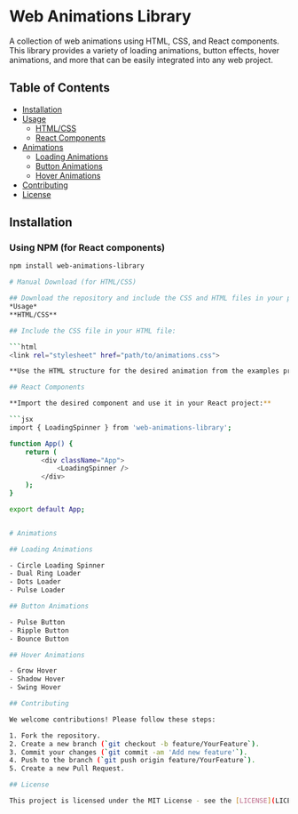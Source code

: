 # Web Animations Library

A collection of web animations using HTML, CSS, and React components. This library provides a variety of loading animations, button effects, hover animations, and more that can be easily integrated into any web project.

## Table of Contents

- [Installation](#installation)
- [Usage](#usage)
  - [HTML/CSS](#htmlcss)
  - [React Components](#react-components)
- [Animations](#animations)
  - [Loading Animations](#loading-animations)
  - [Button Animations](#button-animations)
  - [Hover Animations](#hover-animations)
- [Contributing](#contributing)
- [License](#license)

## Installation

### Using NPM (for React components)

```bash
npm install web-animations-library

# Manual Download (for HTML/CSS)

## Download the repository and include the CSS and HTML files in your project.
*Usage*
**HTML/CSS**

## Include the CSS file in your HTML file:

```html
<link rel="stylesheet" href="path/to/animations.css">

**Use the HTML structure for the desired animation from the examples provided in the repository.**

## React Components

**Import the desired component and use it in your React project:**

```jsx
import { LoadingSpinner } from 'web-animations-library';

function App() {
    return (
        <div className="App">
            <LoadingSpinner />
        </div>
    );
}

export default App;


# Animations

## Loading Animations

- Circle Loading Spinner
- Dual Ring Loader
- Dots Loader
- Pulse Loader

## Button Animations

- Pulse Button
- Ripple Button
- Bounce Button

## Hover Animations

- Grow Hover
- Shadow Hover
- Swing Hover

## Contributing

We welcome contributions! Please follow these steps:

1. Fork the repository.
2. Create a new branch (`git checkout -b feature/YourFeature`).
3. Commit your changes (`git commit -am 'Add new feature'`).
4. Push to the branch (`git push origin feature/YourFeature`).
5. Create a new Pull Request.

## License

This project is licensed under the MIT License - see the [LICENSE](LICENSE) file for details.

